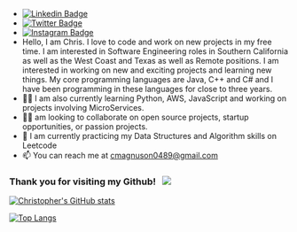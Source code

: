 -  [![Linkedin Badge](https://img.shields.io/badge/-LinkedIn-0e76a8?style=flat-square&logo=Linkedin&logoColor=white)](https://linkedin.com/in/christopher-magnuson)
-  [![Twitter Badge](https://img.shields.io/badge/-Twitter-00acee?style=flat-square&logo=Twitter&logoColor=white)](https://twitter.com/ChrisMag8889)
-  [![Instagram Badge](https://img.shields.io/badge/-Instagram-e4405f?style=flat-square&logo=Instagram&logoColor=white)](https://instagram.com/chrismagnuson8889)
-   Hello, I am Chris. I love to code and work on new projects in my free time.  I am interested in Software Engineering roles in Southern California as well as the     West Coast and Texas as well as Remote positions. I am interested in working on new and exciting projects and learning new things. My core programming   languages are Java, C++ and C# and I have been programming in these languages for close to three years.  
- 👨‍💻 I am also currently learning Python, AWS, JavaScript and working on projects involving MicroServices.
- 👨‍💻  am looking to collaborate on open source projects, startup opportunities, or passion projects. 
- 🚀 I am currently practicing my Data Structures and Algorithm skills on Leetcode
- 📫 You can reach me at cmagnuson0489@gmail.com


### Thank you for visiting my Github! &nbsp; ![](https://visitor-badge.glitch.me/badge?page_id=cmagnuson0489.cmagnuson0489)


[![Christopher's GitHub stats](https://github-readme-stats.vercel.app/api?username=cmagnuson0489)](https://github.com/cmagnuson0489/github-readme-stats)



[![Top Langs](https://github-readme-stats.vercel.app/api/top-langs/?username=cmagnuson0489&layout=compact)](https://github.com/cmagnuson0489/github-readme-stats)
